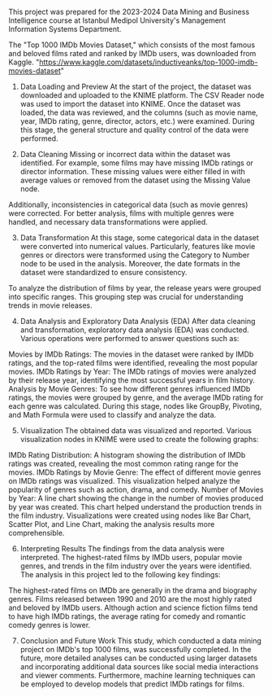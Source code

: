 This project was prepared for the 2023-2024 Data Mining and Business Intelligence course at Istanbul Medipol University's Management Information Systems Department.

The "Top 1000 IMDb Movies Dataset," which consists of the most famous and beloved films rated and ranked by IMDb users, was downloaded from Kaggle. "https://www.kaggle.com/datasets/inductiveanks/top-1000-imdb-movies-dataset"

1. Data Loading and Preview
At the start of the project, the dataset was downloaded and uploaded to the KNIME platform. The CSV Reader node was used to import the dataset into KNIME. Once the dataset was loaded, the data was reviewed, and the columns (such as movie name, year, IMDb rating, genre, director, actors, etc.) were examined. During this stage, the general structure and quality control of the data were performed.

2. Data Cleaning
Missing or incorrect data within the dataset was identified. For example, some films may have missing IMDb ratings or director information. These missing values were either filled in with average values or removed from the dataset using the Missing Value node.

Additionally, inconsistencies in categorical data (such as movie genres) were corrected. For better analysis, films with multiple genres were handled, and necessary data transformations were applied.

3. Data Transformation
At this stage, some categorical data in the dataset were converted into numerical values. Particularly, features like movie genres or directors were transformed using the Category to Number node to be used in the analysis. Moreover, the date formats in the dataset were standardized to ensure consistency.

To analyze the distribution of films by year, the release years were grouped into specific ranges. This grouping step was crucial for understanding trends in movie releases.

4. Data Analysis and Exploratory Data Analysis (EDA)
After data cleaning and transformation, exploratory data analysis (EDA) was conducted. Various operations were performed to answer questions such as:

Movies by IMDb Ratings: The movies in the dataset were ranked by IMDb ratings, and the top-rated films were identified, revealing the most popular movies.
IMDb Ratings by Year: The IMDb ratings of movies were analyzed by their release year, identifying the most successful years in film history.
Analysis by Movie Genres: To see how different genres influenced IMDb ratings, the movies were grouped by genre, and the average IMDb rating for each genre was calculated.
During this stage, nodes like GroupBy, Pivoting, and Math Formula were used to classify and analyze the data.

5. Visualization
The obtained data was visualized and reported. Various visualization nodes in KNIME were used to create the following graphs:

IMDb Rating Distribution: A histogram showing the distribution of IMDb ratings was created, revealing the most common rating range for the movies.
IMDb Ratings by Movie Genre: The effect of different movie genres on IMDb ratings was visualized. This visualization helped analyze the popularity of genres such as action, drama, and comedy.
Number of Movies by Year: A line chart showing the change in the number of movies produced by year was created. This chart helped understand the production trends in the film industry.
Visualizations were created using nodes like Bar Chart, Scatter Plot, and Line Chart, making the analysis results more comprehensible.

6. Interpreting Results
The findings from the data analysis were interpreted. The highest-rated films by IMDb users, popular movie genres, and trends in the film industry over the years were identified. The analysis in this project led to the following key findings:

The highest-rated films on IMDb are generally in the drama and biography genres.
Films released between 1990 and 2010 are the most highly rated and beloved by IMDb users.
Although action and science fiction films tend to have high IMDb ratings, the average rating for comedy and romantic comedy genres is lower.

7. Conclusion and Future Work
This study, which conducted a data mining project on IMDb's top 1000 films, was successfully completed. In the future, more detailed analyses can be conducted using larger datasets and incorporating additional data sources like social media interactions and viewer comments. Furthermore, machine learning techniques can be employed to develop models that predict IMDb ratings for films.
